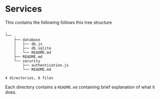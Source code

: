 # Services

This contains the following follows this tree structure

```
.
└── .
    ├── database
    │   ├── db.js
    │   ├── db.sqlite
    │   └── README.md
    ├── README.md
    └── security
        ├── authentication.js
        └── README.md

4 directories, 6 files
```

Each directory contains a `README.md` containing brief explanation of what it does.